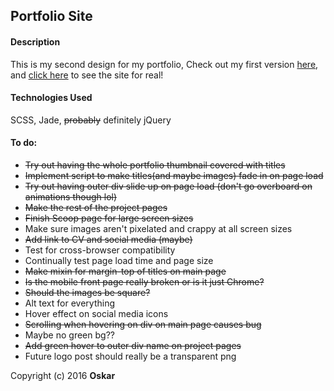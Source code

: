 ## Portfolio Site

#### Description
This is my second design for my portfolio, Check out my first version [here](https://github.com/OskarRadon/Oskar-Radon-site), and [click here](http://oskarradon.com) to see the site for real!

#### Technologies Used

SCSS, Jade, ~~probably~~ definitely jQuery

#### To do:
- ~~Try out having the whole portfolio thumbnail covered with titles~~
- ~~Implement script to make titles(and maybe images) fade in on page load~~
- ~~Try out having outer div slide up on page load (don't go overboard on animations though lol)~~
- ~~Make the rest of the project pages~~
- ~~Finish Scoop page for large screen sizes~~
- Make sure images aren't pixelated and crappy at all screen sizes
- ~~Add link to CV and social media (maybe)~~
- Test for cross-browser compatibility
- Continually test page load time and page size
- ~~Make mixin for margin-top of titles on main page~~
- ~~Is the mobile front page really broken or is it just Chrome?~~
- ~~Should the images be square?~~
- Alt text for everything
- Hover effect on social media icons
- ~~Scrolling when hovering on div on main page causes bug~~
- Maybe no green bg??
- ~~Add green hover to outer div name on project pages~~
- Future logo post should really be a transparent png

Copyright (c) 2016 **Oskar**
